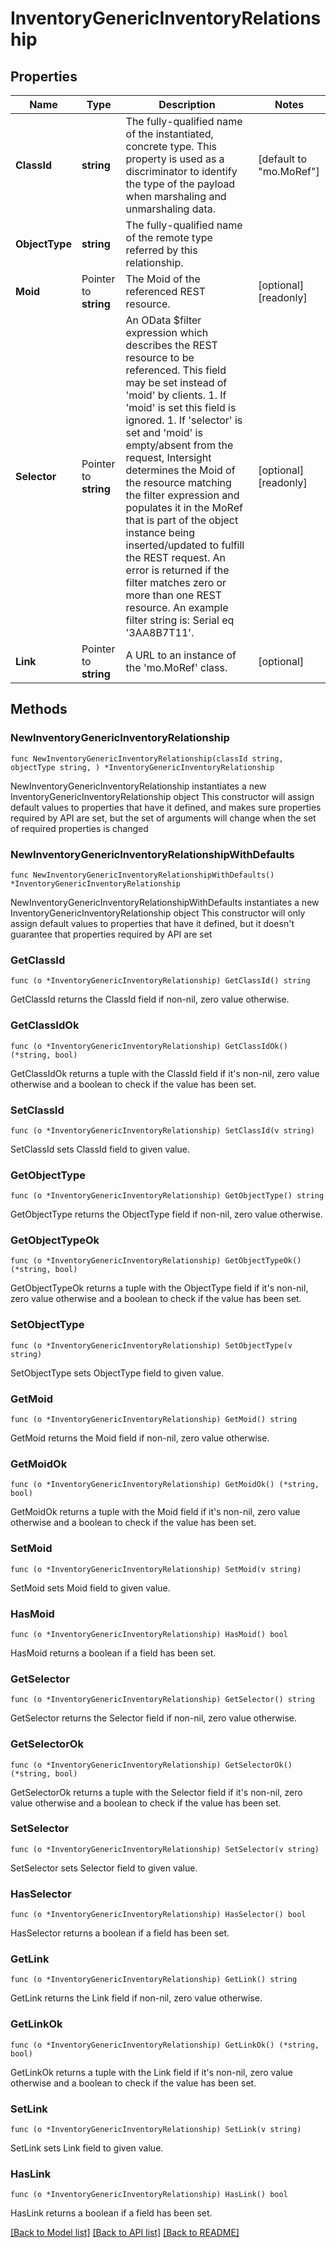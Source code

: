 # InventoryGenericInventoryRelationship

## Properties

Name | Type | Description | Notes
------------ | ------------- | ------------- | -------------
**ClassId** | **string** | The fully-qualified name of the instantiated, concrete type. This property is used as a discriminator to identify the type of the payload when marshaling and unmarshaling data. | [default to "mo.MoRef"]
**ObjectType** | **string** | The fully-qualified name of the remote type referred by this relationship. | 
**Moid** | Pointer to **string** | The Moid of the referenced REST resource. | [optional] [readonly] 
**Selector** | Pointer to **string** | An OData $filter expression which describes the REST resource to be referenced. This field may be set instead of &#39;moid&#39; by clients. 1. If &#39;moid&#39; is set this field is ignored. 1. If &#39;selector&#39; is set and &#39;moid&#39; is empty/absent from the request, Intersight determines the Moid of the resource matching the filter expression and populates it in the MoRef that is part of the object instance being inserted/updated to fulfill the REST request. An error is returned if the filter matches zero or more than one REST resource. An example filter string is: Serial eq &#39;3AA8B7T11&#39;. | [optional] [readonly] 
**Link** | Pointer to **string** | A URL to an instance of the &#39;mo.MoRef&#39; class. | [optional] 

## Methods

### NewInventoryGenericInventoryRelationship

`func NewInventoryGenericInventoryRelationship(classId string, objectType string, ) *InventoryGenericInventoryRelationship`

NewInventoryGenericInventoryRelationship instantiates a new InventoryGenericInventoryRelationship object
This constructor will assign default values to properties that have it defined,
and makes sure properties required by API are set, but the set of arguments
will change when the set of required properties is changed

### NewInventoryGenericInventoryRelationshipWithDefaults

`func NewInventoryGenericInventoryRelationshipWithDefaults() *InventoryGenericInventoryRelationship`

NewInventoryGenericInventoryRelationshipWithDefaults instantiates a new InventoryGenericInventoryRelationship object
This constructor will only assign default values to properties that have it defined,
but it doesn't guarantee that properties required by API are set

### GetClassId

`func (o *InventoryGenericInventoryRelationship) GetClassId() string`

GetClassId returns the ClassId field if non-nil, zero value otherwise.

### GetClassIdOk

`func (o *InventoryGenericInventoryRelationship) GetClassIdOk() (*string, bool)`

GetClassIdOk returns a tuple with the ClassId field if it's non-nil, zero value otherwise
and a boolean to check if the value has been set.

### SetClassId

`func (o *InventoryGenericInventoryRelationship) SetClassId(v string)`

SetClassId sets ClassId field to given value.


### GetObjectType

`func (o *InventoryGenericInventoryRelationship) GetObjectType() string`

GetObjectType returns the ObjectType field if non-nil, zero value otherwise.

### GetObjectTypeOk

`func (o *InventoryGenericInventoryRelationship) GetObjectTypeOk() (*string, bool)`

GetObjectTypeOk returns a tuple with the ObjectType field if it's non-nil, zero value otherwise
and a boolean to check if the value has been set.

### SetObjectType

`func (o *InventoryGenericInventoryRelationship) SetObjectType(v string)`

SetObjectType sets ObjectType field to given value.


### GetMoid

`func (o *InventoryGenericInventoryRelationship) GetMoid() string`

GetMoid returns the Moid field if non-nil, zero value otherwise.

### GetMoidOk

`func (o *InventoryGenericInventoryRelationship) GetMoidOk() (*string, bool)`

GetMoidOk returns a tuple with the Moid field if it's non-nil, zero value otherwise
and a boolean to check if the value has been set.

### SetMoid

`func (o *InventoryGenericInventoryRelationship) SetMoid(v string)`

SetMoid sets Moid field to given value.

### HasMoid

`func (o *InventoryGenericInventoryRelationship) HasMoid() bool`

HasMoid returns a boolean if a field has been set.

### GetSelector

`func (o *InventoryGenericInventoryRelationship) GetSelector() string`

GetSelector returns the Selector field if non-nil, zero value otherwise.

### GetSelectorOk

`func (o *InventoryGenericInventoryRelationship) GetSelectorOk() (*string, bool)`

GetSelectorOk returns a tuple with the Selector field if it's non-nil, zero value otherwise
and a boolean to check if the value has been set.

### SetSelector

`func (o *InventoryGenericInventoryRelationship) SetSelector(v string)`

SetSelector sets Selector field to given value.

### HasSelector

`func (o *InventoryGenericInventoryRelationship) HasSelector() bool`

HasSelector returns a boolean if a field has been set.

### GetLink

`func (o *InventoryGenericInventoryRelationship) GetLink() string`

GetLink returns the Link field if non-nil, zero value otherwise.

### GetLinkOk

`func (o *InventoryGenericInventoryRelationship) GetLinkOk() (*string, bool)`

GetLinkOk returns a tuple with the Link field if it's non-nil, zero value otherwise
and a boolean to check if the value has been set.

### SetLink

`func (o *InventoryGenericInventoryRelationship) SetLink(v string)`

SetLink sets Link field to given value.

### HasLink

`func (o *InventoryGenericInventoryRelationship) HasLink() bool`

HasLink returns a boolean if a field has been set.


[[Back to Model list]](../README.md#documentation-for-models) [[Back to API list]](../README.md#documentation-for-api-endpoints) [[Back to README]](../README.md)


